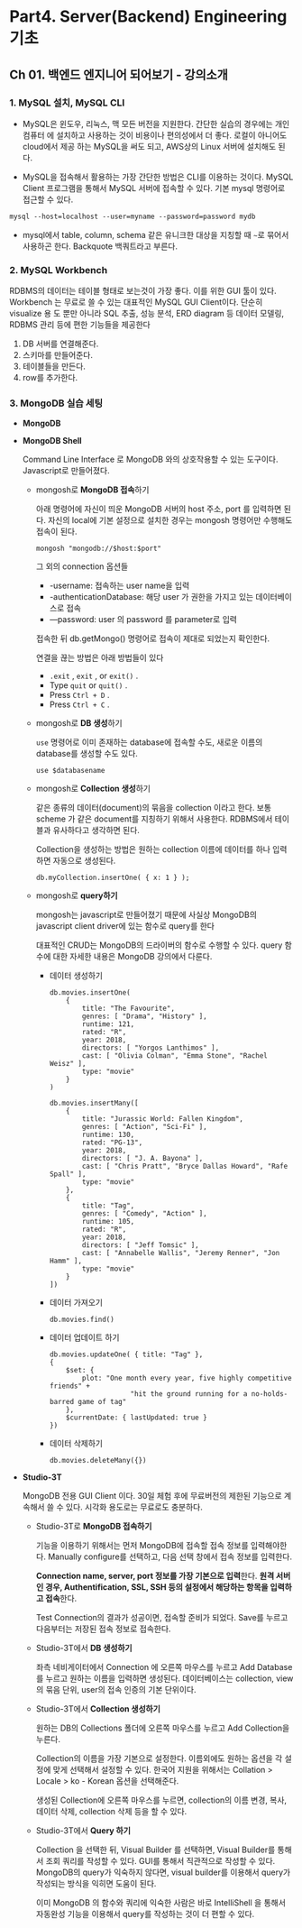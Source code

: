 # Part4. Server(Backend) Engineering 기초

## Ch 01. 백엔드 엔지니어 되어보기 - 강의소개

### 1. MySQL 설치, MySQL CLI

- MySQL은 윈도우, 리눅스, 맥 모든 버전을 지원한다. 간단한 실습의 경우에는 개인 컴퓨터
에 설치하고 사용하는 것이 비용이나 편의성에서 더 좋다. 로컬이 아니어도 cloud에서 제공
하는 MySQL을 써도 되고, AWS상의 Linux 서버에 설치해도 된다.

- MySQL을 접속해서 활용하는 가장 간단한 방법은 CLI를 이용하는 것이다.
MySQL Client 프로그램을 통해서 MySQL 서버에 접속할 수 있다.
기본 mysql 명령어로 접근할 수 있다.

```markdown
mysql --host=localhost --user=myname --password=password mydb
```

- mysql에서 table, column, schema 같은 유니크한 대상을 지칭할 때 `~`로 묶어서 사용하곤 한다. Backquote 백쿼트라고 부른다.

### 2. MySQL Workbench

RDBMS의 데이터는 테이블 형태로 보는것이 가장 좋다. 이를 위한 GUI 툴이 있다.
Workbench 는 무료로 쓸 수 있는 대표적인 MySQL GUI Client이다. 단순히 visualize 용
도 뿐만 아니라 SQL 추출, 성능 분석, ERD diagram 등 데이터 모델링, RDBMS 관리 등에
편한 기능들을 제공한다

1. DB 서버를 연결해준다.
2. 스키마를 만들어준다.
3. 테이블들을 만든다.
4. row를 추가한다.

### 3. MongoDB 실습 세팅

- **MongoDB**
- **MongoDB Shell**
    
    Command Line Interface 로 MongoDB 와의 상호작용할 수 있는 도구이다. Javascript로 만들어졌다.
    
    - mongosh로 **MongoDB 접속**하기
        
        아래 명령어에 자신이 띄운 MongoDB 서버의 host 주소, port 를 입력하면 된다. 자신의 local에 기본 설정으로 설치한 경우는 mongosh 명령어만 수행해도 접속이 된다.
        
        ```
        mongosh "mongodb://$host:$port"
        ```
        
        그 외의 connection 옵션들
        
        - -username: 접속하는 user name을 입력
        - -authenticationDatabase: 해당 user 가 권한을 가지고 있는 데이터베이스로 접속
        - —password: user 의 password 를 parameter로 입력
        
        접속한 뒤 db.getMongo() 명령어로 접속이 제대로 되었는지 확인한다.
        
        연결을 끊는 방법은 아래 방법들이 있다
        
        - `.exit` , `exit` , or `exit()` .
        - Type `quit` or `quit()` .
        - Press `Ctrl + D` .
        - Press `Ctrl + C` .
    - mongosh로 **DB 생성**하기
        
        `use` 명령어로 이미 존재하는 database에 접속할 수도, 새로운 이름의 database를 생성할
        수도 있다.
        
        ```
        use $databasename
        ```
        
    - mongosh로 **Collection 생성**하기
        
        같은 종류의 데이터(document)의 묶음을 collection 이라고 한다. 보통 scheme 가 같은 document를 지칭하기 위해서 사용한다. RDBMS에서 테이블과 유사하다고 생각하면 된다.
        
        Collection을 생성하는 방법은 원하는 collection 이름에 데이터를 하나 입력하면 자동으로 생성된다.
        
        ```
        db.myCollection.insertOne( { x: 1 } );
        ```
        
    - mongosh로 **query하기**
        
        mongosh는 javascript로 만들어졌기 때문에 사실상 MongoDB의 javascript client driver에 있는 함수로 query를 한다
        
        대표적인 CRUD는 MongoDB의 드라이버의 함수로 수행할 수 있다. query 함수에 대한 자세한 내용은 MongoDB 강의에서 다룬다.
        
        - 데이터 생성하기
            
            ```
            db.movies.insertOne(
            	{
            		title: "The Favourite",
            		genres: [ "Drama", "History" ],
            		runtime: 121,
            		rated: "R",
            		year: 2018,
            		directors: [ "Yorgos Lanthimos" ],
            		cast: [ "Olivia Colman", "Emma Stone", "Rachel Weisz" ],
            		type: "movie"
            	}
            )
            
            db.movies.insertMany([
            	{
            		title: "Jurassic World: Fallen Kingdom",
            		genres: [ "Action", "Sci-Fi" ],
            		runtime: 130,
            		rated: "PG-13",
            		year: 2018,
            		directors: [ "J. A. Bayona" ],
            		cast: [ "Chris Pratt", "Bryce Dallas Howard", "Rafe Spall" ],
            		type: "movie"
            	},
            	{
            		title: "Tag",
            		genres: [ "Comedy", "Action" ],
            		runtime: 105,
            		rated: "R",
            		year: 2018,
            		directors: [ "Jeff Tomsic" ],
            		cast: [ "Annabelle Wallis", "Jeremy Renner", "Jon Hamm" ],
            		type: "movie"
            	}
            ])
            ```
            
        - 데이터 가져오기
            
            ```
            db.movies.find()
            ```
            
        - 데이터 업데이트 하기
            
            ```
            db.movies.updateOne( { title: "Tag" },
            {
            	$set: {
            		plot: "One month every year, five highly competitive friends" +
            					"hit the ground running for a no-holds-barred game of tag"
            	},
            	$currentDate: { lastUpdated: true }
            })
            ```
            
        - 데이터 삭제하기
            
            ```
            db.movies.deleteMany({})
            ```
            

- **Studio-3T**
    
    MongoDB 전용 GUI Client 이다. 30일 체험 후에 무료버전의 제한된 기능으로 계속해서 쓸 수 있다. 시각화 용도로는 무료로도 충분하다.
    
    - Studio-3T로 **MongoDB 접속하기**
        
        기능을 이용하기 위해서는 먼저 MongoDB에 접속할 접속 정보를 입력해야한다. Manually configure를 선택하고, 다음 선택 창에서 접속 정보를 입력한다.
        
        **Connection name, server, port 정보를 가장 기본으로 입력**한다. **원격 서버인 경우, Authentification, SSL, SSH 등의 설정에서 해당하는 항목을 입력하고 접속**한다.
        
        Test Connection의 결과가 성공이면, 접속할 준비가 되었다. Save를 누르고 다음부터는 저장된 접속 정보로 접속한다.
        
    - Studio-3T에서 **DB 생성하기**
        
        좌측 네비게이터에서 Connection 에 오른쪽 마우스를 누르고 Add Database를 누르고 원하는 이름을 입력하면 생성된다. 데이터베이스는 collection, view 의 묶음 단위, user의 접속 인증의 기본 단위이다.
        
    - Studio-3T에서 **Collection 생성하기**
        
        원하는 DB의 Collections 폴더에 오른쪽 마우스를 누르고 Add Collection을 누른다.
        
        Collection의 이름을 가장 기본으로 설정한다.
        이름외에도 원하는 옵션을 각 설정에 맞게 선택해서 설정할 수 있다. 한국어 지원을 위해서는 Collation > Locale > ko - Korean 옵션을 선택해준다.
        
        생성된 Collection에 오른쪽 마우스를 누르면, collection의 이름 변경, 복사, 데이터 삭제, collection 삭제 등을 할 수 있다.
        
    - Studio-3T에서 **Query 하기**
        
        Collection 을 선택한 뒤, Visual Builder 를 선택하면, Visual Builder를 통해서 조회 쿼리를 작성할 수 있다. GUI를 통해서 직관적으로 작성할 수 있다. MongoDB의 query가 익숙하지 않다면, visual builder를 이용해서 query가 작성되는 방식을 익히면 도움이 된다.
        
        이미 MongoDB 의 함수와 쿼리에 익숙한 사람은 바로 IntelliShell 을 통해서 자동완성 기능을 이용해서 query를 작성하는 것이 더 편할 수 있다.